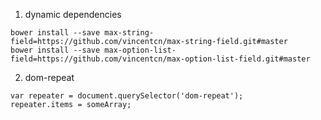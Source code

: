 1. dynamic dependencies
```
bower install --save max-string-field=https://github.com/vincentcn/max-string-field.git#master
bower install --save max-option-list-field=https://github.com/vincentcn/max-option-list-field.git#master
```
2. dom-repeat
```
var repeater = document.querySelector('dom-repeat');
repeater.items = someArray;

```

